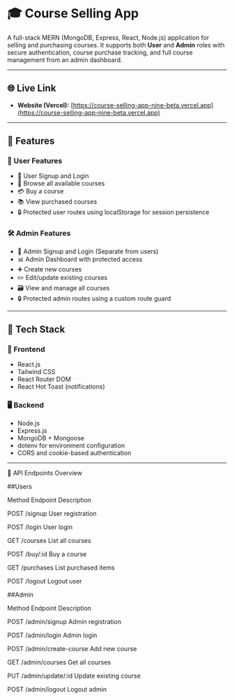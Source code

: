 # 🎓 Course Selling App

A full-stack MERN (MongoDB, Express, React, Node.js) application for selling and purchasing courses. It supports both **User** and **Admin** roles with secure authentication, course purchase tracking, and full course management from an admin dashboard.

---

## 🌐 Live Link

- **Website (Vercel):** [https://course-selling-app-nine-beta.vercel.app](https://course-selling-app-nine-beta.vercel.app)


---

## 📌 Features

### 👤 User Features

- 🔐 User Signup and Login
- 🎥 Browse all available courses
- 💳 Buy a course
- 📚 View purchased courses
- 🔒 Protected user routes using localStorage for session persistence

### 🛠️ Admin Features

- 🔐 Admin Signup and Login (Separate from users)
- 📊 Admin Dashboard with protected access
- ➕ Create new courses
- ✏️ Edit/update existing courses
- 🗃️ View and manage all courses
- 🔒 Protected admin routes using a custom route guard

---

## 🧱 Tech Stack

### 🔧 Frontend

- React.js
- Tailwind CSS
- React Router DOM
- React Hot Toast (notifications)

### 🖥️ Backend

- Node.js
- Express.js
- MongoDB + Mongoose
- dotenv for environment configuration
- CORS and cookie-based authentication

---

🧪 API Endpoints Overview




##Users


Method	Endpoint	Description


POST	/signup	User registration


POST	/login	User login


GET	/courses	List all courses


POST	/buy/:id	Buy a course


GET	/purchases	List purchased items


POST	/logout	Logout user



##Admin


Method	Endpoint	Description


POST	/admin/signup	Admin registration


POST	/admin/login	Admin login


POST	/admin/create-course	Add new course


GET	/admin/courses	Get all courses


PUT	/admin/update/:id	Update existing course


POST	/admin/logout	Logout admin
